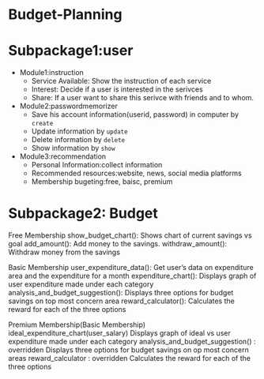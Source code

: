 # Budget-Planning

# Subpackage1:user #
* Module1:instruction
  	* Service Available: Show the instruction of each service
  	* Interest: Decide if a user is interested in the serivces
  	* Share: If a user want to share this serivce with friends and to whom.
* Module2:passwordmemorizer
  	* Save his account information(userid, password) in computer by `create`
  	* Update information by `update`
  	* Delete information by `delete`
  	* Show information by `show`
* Module3:recommendation
  	* Personal Information:collect information
  	* Recommended resources:website, news, social media platforms
  	* Membership bugeting:free, baisc, premium
  
# Subpackage2: Budget

Free Membership
 show_budget_chart():
  Shows chart of current savings vs goal
add_amount():
Add money to the savings.
withdraw_amount():
Withdraw money from the savings

Basic Membership
user_expenditure_data():
			Get user’s data on expenditure area and the expenditure for a month
expenditure_chart():
	Displays graph of user expenditure made under each category
analysis_and_budget_suggestion():
	Displays three options for budget savings on top most concern area
reward_calculator():
Calculates the reward for each of the three options

Premium Membership(Basic Membership)
ideal_expenditure_chart(user_salary)
Displays graph of ideal vs user expenditure made under each category
analysis_and_budget_suggestion() : overridden
Displays three options for budget savings on op most concern areas
reward_calculator  : overridden
Calculates the reward for each of the three options

   
